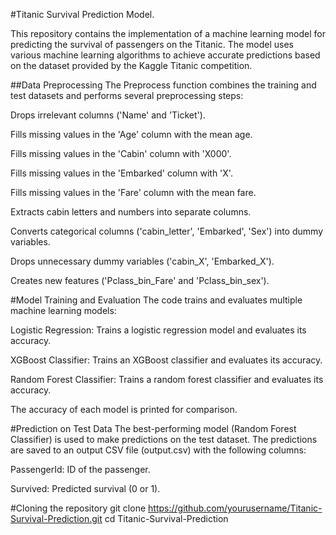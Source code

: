 #Titanic Survival Prediction Model.

This repository contains the implementation of a machine learning model for predicting the survival of passengers on the Titanic. The model uses various machine learning algorithms to achieve accurate predictions based on the dataset provided by the Kaggle Titanic competition.

##Data Preprocessing
The Preprocess function combines the training and test datasets and performs several preprocessing steps:

Drops irrelevant columns ('Name' and 'Ticket').

Fills missing values in the 'Age' column with the mean age.

Fills missing values in the 'Cabin' column with 'X000'.

Fills missing values in the 'Embarked' column with 'X'.

Fills missing values in the 'Fare' column with the mean fare.

Extracts cabin letters and numbers into separate columns.

Converts categorical columns ('cabin_letter', 'Embarked', 'Sex') into dummy variables.

Drops unnecessary dummy variables ('cabin_X', 'Embarked_X').

Creates new features ('Pclass_bin_Fare' and 'Pclass_bin_sex').

#Model Training and Evaluation
The code trains and evaluates multiple machine learning models:

Logistic Regression: Trains a logistic regression model and evaluates its accuracy.

XGBoost Classifier: Trains an XGBoost classifier and evaluates its accuracy.

Random Forest Classifier: Trains a random forest classifier and evaluates its accuracy.

The accuracy of each model is printed for comparison.

#Prediction on Test Data
The best-performing model (Random Forest Classifier) is used to make predictions on the test dataset. The predictions are saved to an output CSV file (output.csv) with the following columns:

PassengerId: ID of the passenger.

Survived: Predicted survival (0 or 1).

#Cloning the repository
git clone https://github.com/yourusername/Titanic-Survival-Prediction.git
cd Titanic-Survival-Prediction
